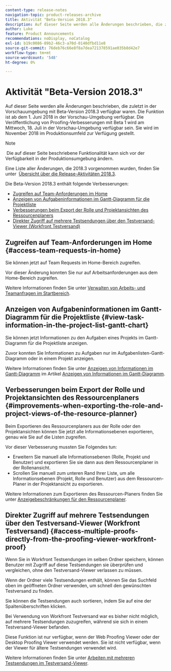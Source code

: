 ```yaml
---
content-type: release-notes
navigation-topic: product-releases-archive
title: Aktivität "Beta-Version 2018.3"
description: Auf dieser Seite werden alle Änderungen beschrieben, die zuletzt in der Vorschauumgebung mit Beta-Version 2018.3 verfügbar waren. Die Funktion ist ab dem 1. Juni 2018 in der Vorschau-Umgebung verfügbar. Die Veröffentlichung von Proofing-Verbesserungen mit Beta 1 wird am Mittwoch, 18. Juli in der Vorschau-Umgebung verfügbar sein. Sie wird im November 2018 im Produktionsumfeld zur Verfügung gestellt.
author: Luke
feature: Product Announcements
recommendations: noDisplay, noCatalog
exl-id: b19c0086-89b2-46c3-a70d-0140dfbd11e8
source-git-commit: 76deb76c66e8f8a7dea721378591ae035b8d42e7
workflow-type: tm+mt
source-wordcount: '548'
ht-degree: 0%

---
```


# Aktivität &quot;Beta-Version 2018.3&quot;

Auf dieser Seite werden alle Änderungen beschrieben, die zuletzt in der Vorschauumgebung mit Beta-Version 2018.3 verfügbar waren. Die Funktion ist ab dem 1. Juni 2018 in der Vorschau-Umgebung verfügbar. Die Veröffentlichung von Proofing-Verbesserungen mit Beta 1 wird am Mittwoch, 18. Juli in der Vorschau-Umgebung verfügbar sein. Sie wird im November 2018 im Produktionsumfeld zur Verfügung gestellt.

>[!NOTE]
>
> Die auf dieser Seite beschriebene Funktionalität kann sich vor der Verfügbarkeit in der Produktionsumgebung ändern.

Eine Liste aller Änderungen, die 2018.3 vorgenommen wurden, finden Sie unter  [Übersicht über die Release-Aktivitäten 2018.3](../../../../product-announcements/product-releases/quarterly-release-archive/2018.3-release-activity/2018.3-release-activity-overview.md).

Die Beta-Version 2018.3 enthält folgende Verbesserungen:

* [Zugreifen auf Team-Anforderungen im Home](#access-team-requests-in-home)
* [Anzeigen von Aufgabeninformationen im Gantt-Diagramm für die Projektliste](#view-task-information-in-the-project-list-gantt-chart)
* [Verbesserungen beim Export der Rolle und Projektansichten des Ressourcenplaners](#improvements-when-exporting-the-role-and-project-views-of-the-resource-planner)
* [Direkter Zugriff auf mehrere Testsendungen über den Testversand-Viewer (Workfront Testversand)](#access-multiple-proofs-directly-from-the-proofing-viewer-workfront-proof)

## Zugreifen auf Team-Anforderungen im Home {#access-team-requests-in-home}

Sie können jetzt auf Team Requests im Home-Bereich zugreifen.

Vor dieser Änderung konnten Sie nur auf Arbeitsanforderungen aus dem Home-Bereich zugreifen.

Weitere Informationen finden Sie unter [Verwalten von Arbeits- und Teamanfragen im Startbereich](../../../../workfront-basics/using-home/using-the-home-area/manage-work-and-team-requests-home.md).

## Anzeigen von Aufgabeninformationen im Gantt-Diagramm für die Projektliste {#view-task-information-in-the-project-list-gantt-chart}

Sie können jetzt Informationen zu den Aufgaben eines Projekts im Gantt-Diagramm für die Projektliste anzeigen. 

Zuvor konnten Sie Informationen zu Aufgaben nur im Aufgabenlisten-Gantt-Diagramm oder in einem Projekt anzeigen.

Weitere Informationen finden Sie unter [Anzeigen von Informationen im Gantt-Diagramm](../../../../manage-work/gantt-chart/use-the-gantt-chart/view-info-in-gantt.md) im Artikel [Anzeigen von Informationen im Gantt-Diagramm](../../../../manage-work/gantt-chart/use-the-gantt-chart/view-info-in-gantt.md).

## Verbesserungen beim Export der Rolle und Projektansichten des Ressourcenplaners {#improvements-when-exporting-the-role-and-project-views-of-the-resource-planner}

Beim Exportieren des Ressourcenplaners aus der Rolle oder den Projektansichten können Sie jetzt alle Informationsebenen exportieren, genau wie Sie auf die Listen zugreifen.

Vor dieser Verbesserung mussten Sie Folgendes tun:

* Erweitern Sie manuell alle Informationsebenen (Rolle, Projekt und Benutzer) und exportieren Sie sie dann aus dem Ressourcenplaner in der Rollenansicht.
* Scrollen Sie manuell zum unteren Rand Ihrer Liste, um alle Informationsebenen (Projekt, Rolle und Benutzer) aus dem Ressourcen-Planer in der Projektansicht zu exportieren.

Weitere Informationen zum Exportieren des Ressourcen-Planers finden Sie unter [Anzeigebeschränkungen für den Ressourcenplaner](../../../../resource-mgmt/resource-planning/resource-planner-display-limitations.md).

## Direkter Zugriff auf mehrere Testsendungen über den Testversand-Viewer (Workfront Testversand) {#access-multiple-proofs-directly-from-the-proofing-viewer-workfront-proof}

Wenn Sie in Workfront Testsendungen im selben Ordner speichern, können Benutzer mit Zugriff auf diese Testsendungen sie überprüfen und vergleichen, ohne den Testversand-Viewer verlassen zu müssen. 

Wenn der Ordner viele Testsendungen enthält, können Sie das Suchfeld oben im geöffneten Ordner verwenden, um schnell den gewünschten Testversand zu finden.

Sie können die Testsendungen auch sortieren, indem Sie auf eine der Spaltenüberschriften klicken.

Bei Verwendung von Workfront Testversand war es bisher nicht möglich, auf mehrere Testsendungen zuzugreifen, während sie sich in einem Testversand-Viewer befanden.

Diese Funktion ist nur verfügbar, wenn der Web Proofing Viewer oder der Desktop Proofing Viewer verwendet werden. Sie ist nicht verfügbar, wenn der Viewer für ältere Testsendungen verwendet wird.

Weitere Informationen finden Sie unter [Arbeiten mit mehreren Testsendungen im Testversand-Viewer](../../../../workfront-proof/wp-work-proofsfiles/review-proofs-wpv/work-with-multiple-proofs.md).

